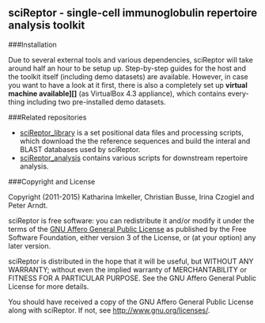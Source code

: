 sciReptor - single-cell immunoglobulin repertoire analysis toolkit
------------------------------------------------------------------

###Installation

Due to several external tools and various dependencies, sciReptor will take
around half an hour to be setup up. Step-by-step guides for the host and the
toolkit itself (including demo datasets) are available. However, in case you
want to have a look at it first, there is also a completely set up **virtual
machine available][]** (as VirtualBox 4.3 appliance), which contains every-
thing including two pre-installed demo datasets.

[virtual machine available]: http://b-cell-immunology.dkfz.de/sciReptor_VMs/

###Related repositories

- [sciReptor_library](https://github.com/b-cell-immunology/sciReptor_library)
  is a set positional data files and processing scripts, which download the 
  the reference sequences and build the interal and BLAST databases used by
  sciReptor.
- [sciReptor_analysis](https://github.com/b-cell-immunology/sciReptor_analysis)
  contains various scripts for downstream repertoire analysis.


###Copyright and License

Copyright (2011-2015) Katharina Imkeller, Christian Busse, Irina Czogiel and
Peter Arndt.

sciReptor is free software: you can redistribute it and/or modify it under
the terms of the [GNU Affero General Public License][] as published by the
Free Software Foundation, either version 3 of the License, or (at your
option) any later version.

sciReptor is distributed in the hope that it will be useful, but WITHOUT
ANY WARRANTY; without even the implied warranty of MERCHANTABILITY or
FITNESS FOR A PARTICULAR PURPOSE. See the GNU Affero General Public License
for more details.

You should have received a copy of the GNU Affero General Public License
along with sciReptor. If not, see <http://www.gnu.org/licenses/>.

[GNU Affero General Public License]:https://www.gnu.org/licenses/agpl.html
